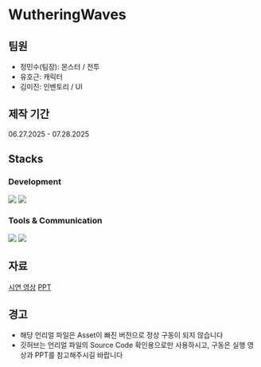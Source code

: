 # WutheringWaves

## 팀원
+ 정민수(팀장): 몬스터 / 전투
+ 유호근: 캐릭터
+ 김미진: 인벤토리 / UI


## 제작 기간
06.27.2025 - 07.28.2025


## Stacks
### Development
<div>
<img src="https://img.shields.io/badge/C%23-512BD4?style=flat-square&logo=csharp&logoColor=white"/>
<img src="https://img.shields.io/badge/Unity-000000?style=flat-square&logo=unreal&logoColor=white"/>
</div>

### Tools & Communication
<div>
<img src="https://img.shields.io/badge/Notion-000000?style=flat-square&logo=notion&logoColor=white"/>
<img src="https://img.shields.io/badge/Discord-5865F2?style=flat-square&logo=discord&logoColor=white"/>
</div>


## 자료
[시연 영상](https://youtu.be/GQf60pUdguM)
[PPT](https://drive.google.com/drive/u/1/folders/1p8f3Gw2QjDXYvcOyayPNip29ujOdBgfg)


## 경고
+ 해당 언리얼 파일은 Asset이 빠진 버전으로 정상 구동이 되지 않습니다
+ 깃허브는 언리얼 파일의 Source Code 확인용으로만 사용하시고, 구동은 실행 영상과 PPT를 참고해주시길 바랍니다

